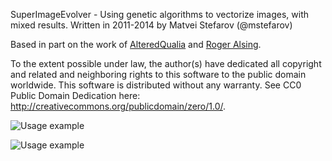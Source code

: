 SuperImageEvolver - Using genetic algorithms to vectorize images, with mixed results.
Written in 2011-2014 by Matvei Stefarov (@mstefarov)

Based in part on the work of [AlteredQualia](http://alteredqualia.com/visualization/evolve/) and [Roger Alsing](http://rogeralsing.com/2008/12/07/genetic-programming-evolution-of-mona-lisa/).

To the extent possible under law, the author(s) have dedicated all copyright and related and neighboring rights to this software to the public domain worldwide. This software is distributed without any warranty. See CC0 Public Domain Dedication here: <http://creativecommons.org/publicdomain/zero/1.0/>.

![Usage example](http://i.imgur.com/wfAd7.png)

![Usage example](http://i.imgur.com/uEcxh.png)
